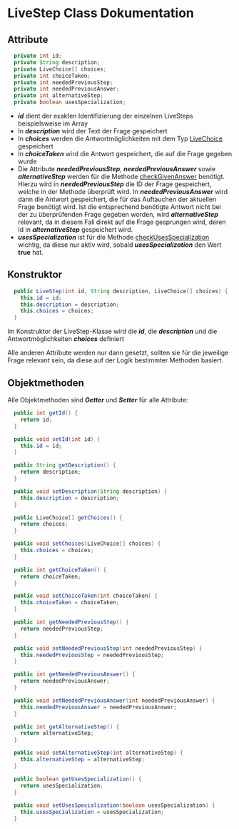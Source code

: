 # LiveStep Class Dokumentation

## Attribute

```java
  private int id;
  private String description;
  private LiveChoice[] choices;
  private int choiceTaken;
  private int neededPreviousStep;
  private int neededPreviousAnswer;
  private int alternativeStep;
  private boolean usesSpecialization;
```

+ ***id*** dient der exakten Identifizierung der einzelnen LiveSteps beispielsweise im Array
+ In ***description*** wird der Text der Frage gespeichert
+ In ***choices*** werden die Antwortmöglichkeiten mit dem Typ [LiveChoice](LiveChoiceClass.md) gespeichert
+ In ***choiceTaken*** wird die Antwort gespeichert, die auf die Frage gegeben wurde
+ Die Attribute ***neededPreviousStep***, ***neededPreviousAnswer*** sowie ***alternativeStep*** werden für die Methode [checkGivenAnswer](GameClass.md#checkgivenanswer)
  benötigt. Hierzu wird in ***neededPreviousStep*** die ID der Frage gespeichert, welche in der Methode überprüft wird. In ***neededPreviousAnswer*** wird dann die Antwort gespeichert,
  die für das Auftauchen der aktuellen Frage benötigt wird. Ist die entsprechend benötigte Antwort nicht bei der zu überprüfenden Frage gegeben worden, wird ***alternativeStep***
  relevant, da in diesem Fall direkt auf die Frage gesprungen wird, deren Id in ***alternativeStep*** gespeichert wird.
+ ***usesSpecialization*** ist für die Methode [checkUsesSpecialization](GameClass.md#checkusesspecialization) wichtig, da diese nur aktiv wird, sobald ***usesSpecialization*** den
  Wert **true** hat.
  
## Konstruktor

```java
  public LiveStep(int id, String description, LiveChoice[] choices) {
    this.id = id;
    this.description = description;
    this.choices = choices;
  }
```

Im Konstruktor der LiveStep-Klasse wird die ***id***, die ***description*** und die Antwortmöglichkeiten ***choices*** definiert

Alle anderen Attribute werden nur dann gesetzt, sollten sie für die jeweilige Frage relevant sein, da diese auf der Logik bestimmter Methoden basiert.

## Objektmethoden

Alle Objektmethoden sind ***Getter*** und ***Setter*** für alle Attribute:

```java
  public int getId() {
    return id;
  }

  public void setId(int id) {
    this.id = id;
  }

  public String getDescription() {
    return description;
  }

  public void setDescription(String description) {
    this.description = description;
  }

  public LiveChoice[] getChoices() {
    return choices;
  }

  public void setChoices(LiveChoice[] choices) {
    this.choices = choices;
  }

  public int getChoiceTaken() {
    return choiceTaken;
  }

  public void setChoiceTaken(int choiceTaken) {
    this.choiceTaken = choiceTaken;
  }

  public int getNeededPreviousStep() {
    return neededPreviousStep;
  }

  public void setNeededPreviousStep(int neededPreviousStep) {
    this.neededPreviousStep = neededPreviousStep;
  }

  public int getNeededPreviousAnswer() {
    return neededPreviousAnswer;
  }

  public void setNeededPreviousAnswer(int neededPreviousAnswer) {
    this.neededPreviousAnswer = neededPreviousAnswer;
  }

  public int getAlternativeStep() {
    return alternativeStep;
  }

  public void setAlternativeStep(int alternativeStep) {
    this.alternativeStep = alternativeStep;
  }

  public boolean getUsesSpecialization() {
    return usesSpecialization;
  }
 
  public void setUsesSpecialization(boolean usesSpecialization) {
    this.usesSpecialization = usesSpecialization;
  }
```
